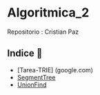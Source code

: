 # Algoritmica_2 

Repositorio : Cristian Paz

## Indice 📖
* [Tarea-TRIE] (google.com)
* [SegmentTree](google.com)
* [UnionFind](google.com)